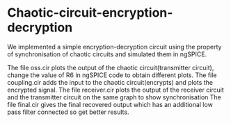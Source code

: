 # Chaotic-circuit-encryption-decryption
We implemented a simple encryption-decryption circuit using the property of synchronisation of chaotic circuits and simulated them in ngSPICE. 

The file oss.cir plots the output of the chaotic circuit(transmitter circuit), change the value of R6 in ngSPICE code to obtain different plots.
The file coupling.cir adds the input to the chaotic circuit(encrypts) and plots the encrypted signal. 
The file receiver.cir plots the output of the receiver circuit and the transmitter circuit on the same graph to show synchronisation
The file final.cir gives the final recovered output which has an additional low pass filter connected so get better results. 
